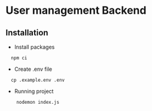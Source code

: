 # User management Backend

## Installation

- Install packages

```shell
  npm ci
```

- Create .env file

```shell
  cp .example.env .env
```

- Running project

```shell
    nodemon index.js
```